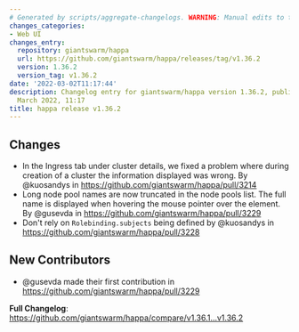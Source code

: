 ```yaml
---
# Generated by scripts/aggregate-changelogs. WARNING: Manual edits to this files will be overwritten.
changes_categories:
- Web UI
changes_entry:
  repository: giantswarm/happa
  url: https://github.com/giantswarm/happa/releases/tag/v1.36.2
  version: 1.36.2
  version_tag: v1.36.2
date: '2022-03-02T11:17:44'
description: Changelog entry for giantswarm/happa version 1.36.2, published on 02
  March 2022, 11:17
title: happa release v1.36.2
---
```


## Changes

* In the Ingress tab under cluster details, we fixed a problem where during creation of a cluster the information displayed was wrong. By @kuosandys in https://github.com/giantswarm/happa/pull/3214
* Long node pool names are now truncated in the node pools list. The full name is displayed when hovering the mouse pointer over the element. By @gusevda in https://github.com/giantswarm/happa/pull/3229
* Don't rely on `Rolebinding.subjects` being defined by @kuosandys in https://github.com/giantswarm/happa/pull/3228

## New Contributors

* @gusevda made their first contribution in https://github.com/giantswarm/happa/pull/3229

**Full Changelog**: https://github.com/giantswarm/happa/compare/v1.36.1...v1.36.2
